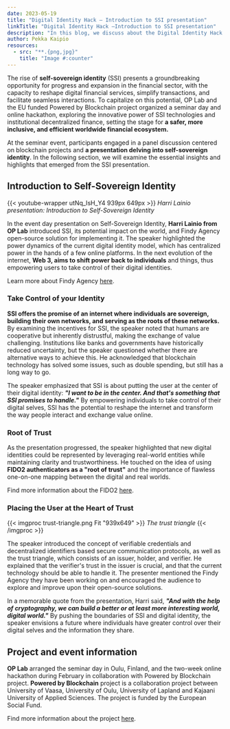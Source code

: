 ```yaml
---
date: 2023-05-19
title: "Digital Identity Hack – Introduction to SSI presentation"
linkTitle: "Digital Identity Hack –Introduction to SSI presentation"
description: "In this blog, we discuss about the Digital Identity Hack event, which focused on unlocking the potential of self-sovereign identity technologies in revolutionizing the financial landscape."
author: Pekka Kaipio
resources:
  - src: "**.{png,jpg}"
    title: "Image #:counter"
---
```


The rise of **self-sovereign identity** (SSI) presents a groundbreaking
opportunity for progress and expansion in the financial sector, with the
capacity to reshape digital financial services, simplify transactions, and
facilitate seamless interactions. To capitalize on this potential, OP Lab and
the EU funded Powered by Blockchain project organized a seminar day and online
hackathon, exploring the innovative power of SSI technologies and institutional
decentralized finance, setting the stage for **a safer, more inclusive, and
efficient worldwide financial ecosystem.** 

At the seminar event, participants engaged in a panel discussion centered on
blockchain projects and **a presentation delving into self-sovereign identity**.
In the following section, we will examine the essential insights and highlights
that emerged from the SSI presentation.

## Introduction to Self-Sovereign Identity

{{< youtube-wrapper utNq_IsH_Y4 939px 649px >}} <em>Harri Lainio presentation:
Introduction to Self-Sovereign Identity</em>

In the event day presentation on Self-Sovereign Identity, **Harri Lainio from OP
Lab** introduced SSI, its potential impact on the world, and Findy Agency
open-source solution for implementing it. The speaker highlighted the power
dynamics of the current digital identity model, which has centralized power in
the hands of a few online platforms. In the next evolution of the internet,
**Web 3, aims to shift power back to individuals** and things, thus empowering
users to take control of their digital identities. 

Learn more about Findy Agency [here](https://findy-network.github.io/).

### Take Control of your Identity 

**SSI offers the promise of an internet where individuals are sovereign,
building their own networks, and serving as the roots of these networks.** By
examining the incentives for SSI, the speaker noted that humans are cooperative
but inherently distrustful, making the exchange of value challenging.
Institutions like banks and governments have historically reduced uncertainty,
but the speaker questioned whether there are alternative ways to achieve this.
He acknowledged that blockchain technology has solved some issues, such as
double spending, but still has a long way to go. 

The speaker emphasized that SSI is about putting the user at the center of their
digital identity: ***"I want to be in the center. And that's something that SSI
promises to handle."*** By empowering individuals to take control of their
digital selves, SSI has the potential to reshape the internet and transform the
way people interact and exchange value online. 

### Root of Trust 

As the presentation progressed, the speaker highlighted that new digital
identities could be represented by leveraging real-world entities while
maintaining clarity and trustworthiness. He touched on the idea of using **FIDO2
authenticators as a "root of trust"** and the importance of flawless one-on-one
mapping between the digital and real worlds. 

Find more information about the FIDO2 [here](https://fidoalliance.org/ ).

### Placing the User at the Heart of Trust

{{< imgproc trust-triangle.png Fit "939x649" >}} <em>The trust triangle</em> {{<
/imgproc >}}

The speaker introduced the concept of verifiable credentials and decentralized
identifiers based secure communication protocols, as well as the trust triangle,
which consists of an issuer, holder, and verifier. He explained that the
verifier's trust in the issuer is crucial, and that the current technology
should be able to handle it. The presenter mentioned the Findy Agency they have
been working on and encouraged the audience to explore and improve upon their
open-source solutions.

In a memorable quote from the presentation, Harri said, ***"And with the help of
cryptography, we can build a better or at least more interesting world, digital
world."*** By pushing the boundaries of SSI and digital identity, the speaker
envisions a future where individuals have greater control over their digital
selves and the information they share.

## Project and event information 

**OP Lab** arranged the seminar day in Oulu, Finland, and the two-week online
hackathon during February in collaboration with Powered by Blockchain project.
**Powered by Blockchain** project is a collaboration project between University
of Vaasa, University of Oulu, University of Lapland and Kajaani University of
Applied Sciences. The project is funded by the European Social Fund.  

Find more information about the project
[here](https://www.uwasa.fi/en/tutkimus/hankkeet/tehoa-lohkoketjuista-koulutushanke).
